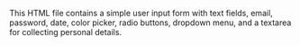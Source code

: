 This HTML file contains a simple user input form with text fields, email, password, date, color picker, radio buttons, dropdown menu, and a textarea for collecting personal details.